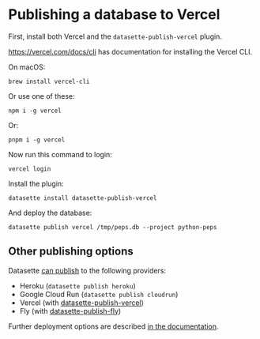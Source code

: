 # Publishing a database to Vercel

First, install both Vercel and the `datasette-publish-vercel` plugin.

<https://vercel.com/docs/cli> has documentation for installing the Vercel CLI.

On macOS:

    brew install vercel-cli

Or use one of these:

    npm i -g vercel

Or:

    pnpm i -g vercel

Now run this command to login:

    vercel login

Install the plugin:

    datasette install datasette-publish-vercel

And deploy the database:

    datasette publish vercel /tmp/peps.db --project python-peps

## Other publishing options

Datasette [can publish](https://docs.datasette.io/en/stable/publish.html) to the following providers:

- Heroku (`datasette publish heroku`)
- Google Cloud Run (`datasette publish cloudrun`)
- Vercel (with [datasette-publish-vercel](https://datasette.io/plugins/datasette-publish-vercel))
- Fly (with [datasette-publish-fly](https://datasette.io/plugins/datasette-publish-fly))

Further deployment options are described [in the documentation](https://docs.datasette.io/en/stable/deploying.html).
